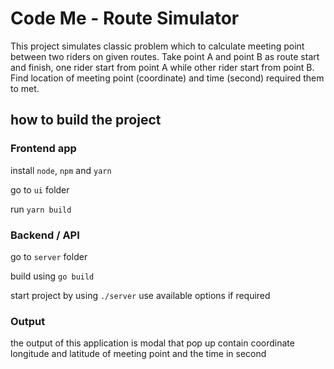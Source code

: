 # Code Me - Route Simulator ###

This project simulates classic problem which to calculate meeting point between two riders on given routes.
Take point A and point B as route start and finish, one rider start from point A while other rider start from point B.
Find location of meeting point (coordinate) and time (second) required them to met.

## how to build the project
### Frontend app
install `node`, `npm` and `yarn`

go to `ui` folder

run `yarn build`

### Backend / API 
go to `server` folder 

build using `go build` 

start project by using `./server` use available options if required

### Output
the output of this application is modal that pop up contain coordinate longitude and latitude of meeting point and the time in second